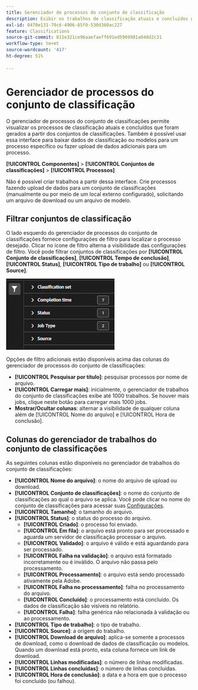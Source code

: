 ```yaml
---
title: Gerenciador de processos do conjunto de classificação
description: Exibir os trabalhos de classificação atuais e concluídos gerados a partir dos conjuntos de classificações.
exl-id: 0470e131-79c6-4906-85f0-530d360ac227
feature: Classifications
source-git-commit: 811e321ce96aaefaeff691ed5969981a048d2c31
workflow-type: tm+mt
source-wordcount: '417'
ht-degree: 51%

---
```


# Gerenciador de processos do conjunto de classificação

O gerenciador de processos do conjunto de classificações permite visualizar os processos de classificação atuais e concluídos que foram gerados a partir dos conjuntos de classificações. Também é possível usar essa interface para baixar dados de classificação ou modelos para um processo específico ou fazer upload de dados adicionais para um processo.

**[!UICONTROL Componentes]** > **[!UICONTROL Conjuntos de classificações]** > **[!UICONTROL Processos]**

Não é possível criar trabalhos a partir dessa interface. Crie processos fazendo upload de dados para um conjunto de classificações (manualmente ou por meio de um local externo configurado), solicitando um arquivo de download ou um arquivo de modelo.

## Filtrar conjuntos de classificação

O lado esquerdo do gerenciador de processos do conjunto de classificações fornece configurações de filtro para localizar o processo desejado. Clicar no ícone de filtro alterna a visibilidade das configurações de filtro. Você pode filtrar conjuntos de classificações por **[!UICONTROL Conjunto de classificações]**, **[!UICONTROL Tempo de conclusão]**, **[!UICONTROL Status]**, **[!UICONTROL Tipo de trabalho]** ou **[!UICONTROL Source]**.

![Filtros de trabalho do conjunto de classificações](../assets/classification-set-job-filters.png)

Opções de filtro adicionais estão disponíveis acima das colunas do gerenciador de processos do conjunto de classificações:

* **[!UICONTROL Pesquisar por título]**: pesquisar processos por nome de arquivo.
* **[!UICONTROL Carregar mais]**: inicialmente, o gerenciador de trabalhos do conjunto de classificações exibe até 1000 trabalhos. Se houver mais jobs, clique neste botão para carregar mais 1000 jobs.
* **Mostrar/Ocultar colunas**: alternar a visibilidade de qualquer coluna além de [!UICONTROL Nome do arquivo] e [!UICONTROL Hora de conclusão].

## Colunas do gerenciador de trabalhos do conjunto de classificações

As seguintes colunas estão disponíveis no gerenciador de trabalhos do conjunto de classificações:

* **[!UICONTROL Nome do arquivo]**: o nome do arquivo de upload ou download.
* **[!UICONTROL Conjunto de classificações]**: o nome do conjunto de classificações ao qual o arquivo se aplica. Você pode clicar no nome do conjunto de classificações para acessar suas [Configurações](manage/settings.md).
* **[!UICONTROL Tamanho]**: o tamanho do arquivo.
* **[!UICONTROL Status]**: o status do processo do arquivo.
   * **[!UICONTROL Criado]**: o processo foi enviado.
   * **[!UICONTROL Em fila]**: o arquivo está pronto para ser processado e aguarda um servidor de classificação processar o arquivo.
   * **[!UICONTROL Validado]**: o arquivo é válido e está aguardando para ser processado.
   * **[!UICONTROL Falha na validação]**: o arquivo está formatado incorretamente ou é inválido. O arquivo não passa pelo processamento.
   * **[!UICONTROL Processamento]**: o arquivo está sendo processado ativamente pela Adobe.
   * **[!UICONTROL Falha no processamento]**: falha no processamento do arquivo.
   * **[!UICONTROL Concluído]**: o processamento está concluído. Os dados de classificação são visíveis no relatório.
   * **[!UICONTROL Falha]**: falha genérica não relacionada à validação ou ao processamento.
* **[!UICONTROL Tipo de trabalho]**: o tipo de trabalho.
* **[!UICONTROL Source]**: a origem do trabalho.
* **[!UICONTROL Download de arquivo]**: aplica-se somente a processos de download, como o download de dados de classificação ou modelos. Quando um download está pronto, esta coluna fornece um link de download.
* **[!UICONTROL Linhas modificadas]**: o número de linhas modificadas.
* **[!UICONTROL Linhas concluídas]**: o número de linhas concluídas.
* **[!UICONTROL Hora de conclusão]**: a data e a hora em que o processo foi concluído (ou falhou).
